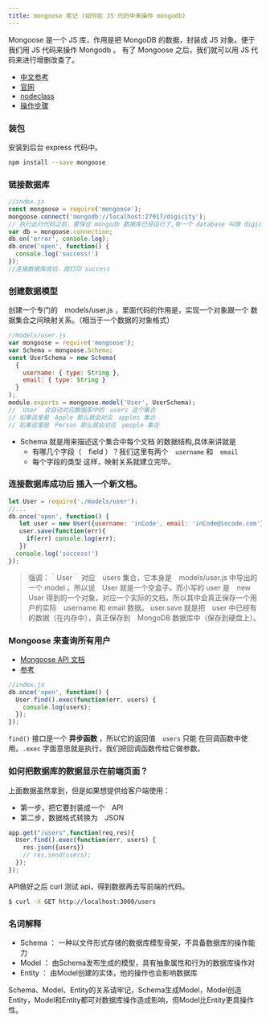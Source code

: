 ```yaml
---
title: mongoose 笔记 (如何在 JS 代码中来操作 mongodb)
---
```


Mongoose 是一个 JS 库，作用是把 MongoDB 的数据，封装成 JS 对象。便于 我们用 JS 代码来操作 Mongodb 。
有了 Mongoose 之后，我们就可以用 JS 代码来进行增删改查了。

- [中文参考](http://ourjs.com/detail/53ad24edb984bb4659000013)
- [官网](http://mongoosejs.com/)
- [nodeclass](http://www.nodeclass.com/api/mongoose.html#quick_start)
- [操作步骤](http://haoqicat.com/react-express-api/3-mongoose)

### 装包

安装到后台 express 代码中。

```bash
npm install --save mongoose
```

### 链接数据库

```js
//index.js
const mongoose = require('mongoose');
mongoose.connect('mongodb://localhost:27017/digicity');
// 执行此行代码之前，要保证 mongodb 数据库已经运行了,有一个 database 叫做 digicity 。，而且运行在 27017 端口.
var db = mongoose.connection;
db.on('error', console.log);
db.once('open', function() {
  console.log('success!')
});
//连接数据库成功，就打印 success
```

### 创建数据模型

创建一个专门的　models/user.js ，里面代码的作用是，实现一个对象跟一个 数据集合之间映射关系。（相当于一个数据的对象格式）

```js
//models/user.js
var mongoose = require('mongoose');
var Schema = mongoose.Schema;
const UserSchema = new Schema(
  {
    username: { type: String },
    email: { type: String }
  }
);
module.exports = mongoose.model('User', UserSchema);
// `User` 会自动对应数据库中的　users 这个集合
// 如果这里是　Apple 那么就会对应　apples 集合
// 如果这里是　Person 那么就会对应　people 集合
```

- Schema 就是用来描述这个集合中每个文档 的数据结构,具体来讲就是
  - 有哪几个字段（　field ）？我们这里有两个　`username` 和　`email`
  - 每个字段的类型
这样，映射关系就建立完毕。

### 连接数据库成功后 插入一个新文档。

```js
let User = require('./models/user');
//...
db.once('open', function() {
   let user = new User({username: 'inCode', email: 'inCode@incode.com'});
   user.save(function(err){
     if(err) console.log(err);
   })
  console.log('success!')
});
```

> 强调：｀User｀ 对应　users 集合，它本身是　models/user.js 中导出的一个 model 。所以说　User 就是一个空盒子。而小写的 user 是　new User 得到的一个对象，对应一个实际的文档，所以其中会真正保存一个用户的实际　username 和 email 数据。
user.save 就是把　user 中已经有的数据（在内存中），真正保存到　MongoDB 数据库中（保存到硬盘上）。
>

###  Mongoose 来查询所有用户

- [Mongoose API 文档](http://mongoosejs.com/docs/api.html)
- [参考](http://haoqicat.com/react-express-api/5-rest-api)

```js
//index.js
db.once('open', function() {
  User.find().exec(function(err, users) {
    console.log(users);
  });
});
```
`find()` 接口是一个 **异步函数** ，所以它的返回值　`users` 只能 在回调函数中使用。`.exec` 字面意思就是执行，我们把回调函数传给它做参数。

### 如何把数据库的数据显示在前端页面？

上面数据虽然拿到，但是如果想提供给客户端使用：

- 第一步，把它要封装成一个　API
- 第二步，数据格式转换为　JSON

```js
app.get("/users",function(req,res){
  User.find().exec(function(err, users) {
    res.json({users})
    // res.send(users);
  });
});
```
 API做好之后 curl 测试 api，得到数据再去写前端的代码。

```bash
$ curl -X GET http://localhost:3000/users
```

### 名词解释

- Schema  ：  一种以文件形式存储的数据库模型骨架，不具备数据库的操作能力
- Model   ：  由Schema发布生成的模型，具有抽象属性和行为的数据库操作对
- Entity  ：  由Model创建的实体，他的操作也会影响数据库

Schema、Model、Entity的关系请牢记，Schema生成Model，Model创造Entity，Model和Entity都可对数据库操作造成影响，但Model比Entity更具操作性。
